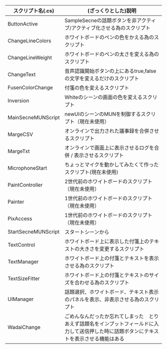 | スクリプト名(.cs)   | (ざっくりとした)説明                                                                                                                       | 
| ------------------- | ------------------------------------------------------------------------------------------------------------------------------------------ | 
| ButtonActive        | SampleSecneの話題ボタンを非アクティブ/アクティブ化させる為のスクリプト                                                                     | 
| ChangeLineColors    | ホワイトボードのペンの色をかえる為のスクリプト                                                                                             | 
| ChangeLineWeight    | ホワイトボードのペンの太さを変える為のスクリプト                                                                                           | 
| ChangeText          | 音声認識開始ボタンの上にあるtrue,falseの文字を変えるだけのスクリプト                                                                       | 
| FusenColorChange    | 付箋の色を変えるスクリプト                                                                                                                 | 
| Inversion           | Whiteのシーンの画面の色を変えるスクリプト                                                                                                  | 
| MainSecneMUNScript  | newUIのシーンのMUNを制御するスクリプト（現在未使用）                                                                                       | 
| MargeCSV            | オンラインで出力された議事録を合併させるスクリプト                                                                                         | 
| MargeTxt            | オンラインで画面上に表示させるログを合併 / 表示させるスクリプト                                                                            | 
| MicrophoneStart     | ちょっとマイクを動かしてみたくて作ったスクリプト(現在未使用)                                                                               | 
| PaintController     | 2世代前のホワイトボードのスクリプト（現在未使用）                                                                                                       | 
| Painter             | 1世代前のホワイトボードのスクリプト（現在未使用）                                                                                                       |
| PixAccess           | 1世代前のホワイトボードのスクリプト（現在未使用）                                                                                                       |
| StartSecneMUNScript | スタートシーンから                                                                                                                         | 
| TextControl         | ホワイトボード上に表示した付箋上のテキストの大きさを変更するスクリプト                                                                     | 
| TextManager         | ホワイトボード上の付箋とテキストを表示させる為のスクリプト                                                                                 | 
| TextSizeFitter      | ホワイトボード上の付箋とテキストのサイズを合わせる為のスクリプト                                                                           | 
| UIManager           | 話題選択、ホワイトボード、テキスト表示のパネルを表示、非表示させる為のスクリプト                                                           | 
| WadaiChange         | ごめんなんだったか忘れてしまった　とりあえず話題名をインプットフィールドに入力して送信押した時に話題ボタンにテキストを表示させる機能はある | 
